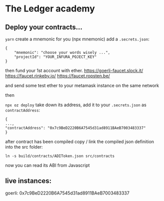# The Ledger academy

## Deploy your contracts...

`yarn`
create a mnemonic for you (npx mnemonic)
add a `.secrets.json`:

```
{
    "mnemonic": "choose your words wisely ...",
    "projectId": "YOUR_INFURA_POJECT_KEY"
}
```

then fund your 1st account with ether.
https://goerli-faucet.slock.it/
https://faucet.rinkeby.io/
https://faucet.ropsten.be/

and send some test ether to your metamask instance on the same network

then

`npx oz deploy` take down its address, add it to your `.secrets.json` as `contractAddress`:

```
{
...,
"contractAddress": "0x7c9BeD2220B6A7545d31ad8911BAeB7003483337"
}
```

after contract has been compiled copy / link the compiled json definition into the src folder:

```
ln -s build/contracts/ADIToken.json src/contracts
```

now you can read its ABI from Javascript

## live instances:

goerli: 0x7c9BeD2220B6A7545d31ad8911BAeB7003483337
